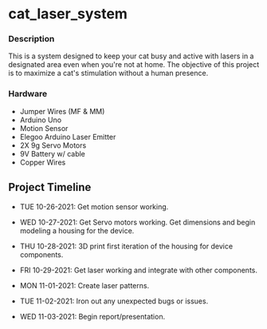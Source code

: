 # cat_laser_system

### Description
This is a system designed to keep your cat busy and active with lasers in a designated area even when you're not at home. 
The objective of this project is to maximize a cat's stimulation without a human presence. 

### Hardware 
* Jumper Wires (MF & MM)
* Arduino Uno
* Motion Sensor 
* Elegoo Arduino Laser Emitter 
* 2X 9g Servo Motors 
* 9V Battery w/ cable
* Copper Wires 

## Project Timeline 
* TUE 10-26-2021: Get motion sensor working.
* WED 10-27-2021: Get Servo motors working. 
                Get dimensions and begin modeling a housing for the device.
* THU 10-28-2021: 3D print first iteration of the housing for device components. 
* FRI 10-29-2021: Get laser working and integrate with other components. 

* MON 11-01-2021: Create laser patterns. 
* TUE 11-02-2021: Iron out any unexpected bugs or issues.
* WED 11-03-2021: Begin report/presentation. 
